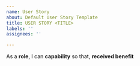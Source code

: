 ```yaml
---
name: User Story
about: Default User Story Template
title: USER STORY <TITLE>
labels: ''
assignees: ''

---
```


As a **role**,
I can **capability** so that,
**received benefit**
